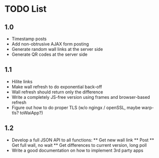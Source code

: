 TODO List
=========

1.0
---

* Timestamp posts
* Add non-obtrusive AJAX form posting
* Generate random wall links at the server side
* Generate QR codes at the server side

1.1
---

* Hilite links
* Make wall refresh to do exponential back-off
* Wall refresh should return only the difference
* Write a completely JS-free version using frames and browser-based refresh
* Figure out how to do proper TLS (w/o ngingx / openSSL, maybe warp-tls? toWaiApp?)

1.2
---

* Develop a full JSON API to all functions:
** Get new wall link
** Post
** Get full wall, no wait
** Get differences to current version, long poll
* Write a good documentation on how to implement 3rd party apps


